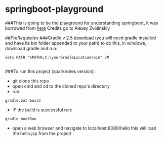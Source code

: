 # springboot-playground
###This is going to be the playground for understanding springboot, it was borrowed from [here](http://www.javacodegeeks.com/2014/06/spring-boot-fast-mvc-start.html)
Credits go to Alexey Zvolinskiy

##*PreRequisites*
###Gradle v 2.5 [download](http://gradle.org/gradle-download/) (you will need gradle installed and have its bin folder appended to your path)
to do this, in windows, download gradle and run:
```
setx PATH "%PATH%;C:\yourGradleLocation\bin" /M
```
## 

###To run this project (sparknotes version):



-    git clone this repo
-    open cmd and cd to the cloned repo's directory
-    run
```
gradle.bat build
```
-  IF the build is successful run:
```
gradle bootRun
```
-    open a web browser and navigate to localhost:8080/hello
this will load the hello.jsp from the project